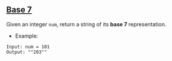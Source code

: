 ## [Base 7](https://leetcode.com/problems/base-7/)

Given an integer `num`, return a string of its **base 7** representation.

- Example:
```
Input: num = 101
Output: ""203""
```
